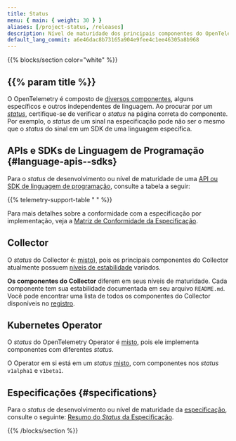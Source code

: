 ```yaml
---
title: Status
menu: { main: { weight: 30 } }
aliases: [/project-status, /releases]
description: Nível de maturidade dos principais componentes do OpenTelemetry
default_lang_commit: a6e46dac8b73165a904e9fee4c1ee46305a8b968
---
```


{{% blocks/section color="white" %}}

## {{% param title %}}

O OpenTelemetry é composto de
[diversos componentes](/docs/concepts/components/), alguns específicos e outros
independentes de linguagem. Ao procurar por um
_[status](/docs/specs/otel/versioning-and-stability/)_, certifique-se de
verificar o _status_ na página correta do componente. Por exemplo, o _status_ de
um sinal na especificação pode não ser o mesmo que o _status_ do sinal em um SDK
de uma linguagem especifica.

## APIs e SDKs de Linguagem de Programação {#language-apis--sdks}

Para o _status_ de desenvolvimento ou nível de maturidade de uma
[API ou SDK de linguagem de programação](/docs/languages/), consulte a tabela a
seguir:

{{% telemetry-support-table " " %}}

Para mais detalhes sobre a conformidade com a especificação por implementação,
veja a
[Matriz de Conformidade da Especificação](https://github.com/open-telemetry/opentelemetry-specification/blob/main/spec-compliance-matrix.md).

## Collector

O _status_ do Collector é: [misto](/docs/specs/otel/document-status/#mixed)),
pois os principais componentes do Collector atualmente possuem
[níveis de estabilidade](https://github.com/open-telemetry/opentelemetry-collector#stability-levels)
variados.

**Os componentes do Collector** diferem em seus níveis de maturidade. Cada
componente tem sua estabilidade documentada em seu arquivo `README.md`. Você
pode encontrar uma lista de todos os componentes do Collector disponíveis no
[registro](/ecosystem/registry/?language=collector).

## Kubernetes Operator

O _status_ do OpenTelemetry Operator é
[misto](/docs/specs/otel/document-status/#mixed), pois ele implementa
componentes com diferentes _status_.

O Operator em si está em um _status_
[misto](/docs/specs/otel/document-status/#mixed), com componentes nos _status_
`v1alpha1` e `v1beta1`.

## Especificações {#specifications}

Para o _status_ de desenvolvimento ou nível de maturidade da
[especificação](/docs/specs/otel/), consulte o seguinte:
[Resumo do _Status_ da Especificação](/docs/specs/status/).

{{% /blocks/section %}}
